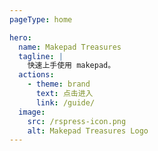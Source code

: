 ```yaml
---
pageType: home

hero:
  name: Makepad Treasures
  tagline: |
    快速上手使用 makepad。
  actions:
    - theme: brand
      text: 点击进入
      link: /guide/
  image:
    src: /rspress-icon.png
    alt: Makepad Treasures Logo
---
```

